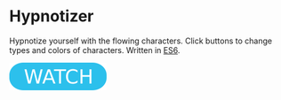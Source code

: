 # Hypnotizer

Hypnotize yourself with the flowing characters. Click buttons to change types and colors of characters. Written in [ES6](https://www.ecma-international.org/ecma-262/6.0/).

[![button](watch.png)](https://berkerol.github.io/hypnotizer/hypnotizer.html)

